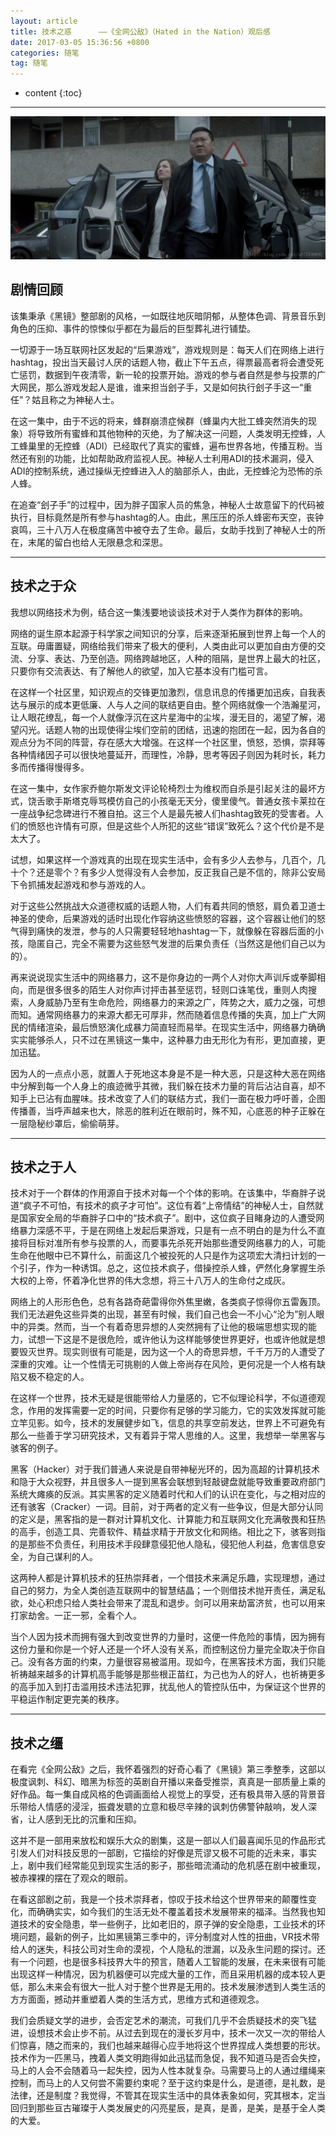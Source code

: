 ```yaml
---
layout: article
title: 技术之惑      ——《全网公敌》（Hated in the Nation）观后感
date: 2017-03-05 15:36:56 +0800
categories: 随笔
tag: 随笔
---
```


* content
{:toc}

* * *

<!-- more -->

![这里写图片描述](/images/Technology,%20creating%20a%20public%20enemy%20of%20the%20entire%20network%20(Hated%20in%20the%20Nation)%20about%20it_1.png)
## **剧情回顾**

该集秉承《黑镜》整部剧的风格，一如既往地灰暗阴郁，从整体色调、背景音乐到角色的压抑、事件的惊悚似乎都在为最后的巨型葬礼进行铺垫。

一切源于一场互联网社区发起的“后果游戏”，游戏规则是：每天人们在网络上进行hashtag，投出当天最讨人厌的话题人物，截止下午五点，得票最高者将会遭受死亡惩罚，数据到午夜清零，新一轮的投票开始。游戏的参与者自然是参与投票的广大网民，那么游戏发起人是谁，谁来担当刽子手，又是如何执行刽子手这一“重任”？姑且称之为神秘人士。

在这一集中，由于不远的将来，蜂群崩溃症候群（蜂巢内大批工蜂突然消失的现象）将导致所有蜜蜂和其他物种的灭绝，为了解决这一问题，人类发明无控蜂，人工蜂巢里的无控蜂（ADI）已经取代了真实的蜜蜂，遍布世界各地，传播互粉。当然还有别的功能，比如帮助政府监视人民。神秘人士利用ADI的技术漏洞，侵入ADI的控制系统，通过操纵无控蜂进入人的脑部杀人，由此，无控蜂沦为恐怖的杀人蜂。

在追查“刽子手”的过程中，因为胖子国家人员的焦急，神秘人士故意留下的代码被执行，目标竟然是所有参与hashtag的人。由此，黑压压的杀人蜂密布天空，丧钟哀鸣，三十八万人在极度痛苦中被夺去了生命。最后，女助手找到了神秘人士的所在，末尾的留白也给人无限悬念和深思。

* * *

## **技术之于众**

我想以网络技术为例，结合这一集浅要地谈谈技术对于人类作为群体的影响。

网络的诞生原本起源于科学家之间知识的分享，后来逐渐拓展到世界上每一个人的互联。毋庸置疑，网络给我们带来了极大的便利，人类由此可以更加自由方便的交流、分享、表达、乃至创造。网络跨越地区，人种的阻隔，是世界上最大的社区，只要你有交流表达、有了解他人的欲望，加入它基本没有门槛可言。

在这样一个社区里，知识观点的交锋更加激烈，信息讯息的传播更加迅疾，自我表达与展示的成本更低廉、人与人之间的联结更自由。整个网络就像一个浩瀚星河，让人眼花缭乱，每一个人就像浮沉在这片星海中的尘埃，漫无目的，渴望了解，渴望闪光。话题人物的出现使得尘埃们空前的团结，迅速的抱团在一起，因为各自的观点分为不同的阵营，存在感大大增强。在这样一个社区里，愤怒，恐惧，崇拜等各种情绪因子可以很快地蔓延开，而理性，冷静，思考等因子则因为耗时长，耗力多而传播得慢得多。

在这一集中，女作家乔鲍尔斯发文评论轮椅烈士为维权而自杀是引起关注的最坏方式，饶舌歌手斯塔克辱骂模仿自己的小孩毫无天分，傻里傻气。普通女孩卡莱拉在一座战争纪念碑进行不雅自拍。这三个人是最先被人们hashtag致死的受害者。人们的愤怒也许情有可原，但是这些个人所犯的这些“错误”致死么？这个代价是不是太大了。

试想，如果这样一个游戏真的出现在现实生活中，会有多少人去参与，几百个，几十个？还是零个？有多少人觉得没有人会参加，反正我自己是不信的，除非公安局下令抓捕发起游戏和参与游戏的人。

对于这些公然挑战大众道德权威的话题人物，人们有着共同的愤怒，肩负着卫道士神圣的使命，后果游戏的适时出现化作容纳这些愤怒的容器，这个容器让他们的怒气得到痛快的发泄，参与的人只需要轻轻地hashtag一下，就像躲在容器后面的小孩，隐匿自己，完全不需要为这些怒气发泄的后果负责任（当然这是他们自己以为的）。

再来说说现实生活中的网络暴力，这不是你身边的一两个人对你大声训斥或拳脚相向，而是很多很多的陌生人对你声讨抨击甚至惩罚，轻则口诛笔伐，重则人肉搜索，人身威胁乃至有生命危险，网络暴力的来源之广，阵势之大，威力之强，可想而知。通常网络暴力的来源大都无可厚非，然而随着信息传播的失真，加上广大网民的情绪渲染，最后愤怒演化成暴力简直轻而易举。在现实生活中，网络暴力确确实实能够杀人，只不过在黑镜这一集中，这种暴力由无形化为有形，更加直接，更加迅猛。

因为人的一点点小恶，就置人于死地这本身是不是一种大恶，只是这种大恶在网络中分解到每一个人身上的痕迹微乎其微，我们躲在技术力量的背后沾沾自喜，却不知手上已沾有血腥味。技术改变了人们的联结方式，我们一面在极力呼吁善，企图传播善，当呼声越来也大，除恶的胜利近在眼前时，殊不知，心底恶的种子正躲在一层隐秘纱罩后，偷偷萌芽。

* * *

## **技术之于人**

技术对于一个群体的作用源自于技术对每一个个体的影响。在该集中，华裔胖子说道“疯子不可怕，有技术的疯子才可怕”。这位有着“上帝情结”的神秘人士，自然就是国家安全局的华裔胖子口中的“技术疯子”。剧中，这位疯子目睹身边的人遭受网络暴力深感不平，于是在网络上发起后果游戏，只是有一点不明白的是为什么不直接将目标对准所有参与投票的人，而要事先杀死开始那些遭受网络暴力的人，可能生命在他眼中已不算什么，前面这几个被投死的人只是作为这项宏大清扫计划的一个引子，作为一种诱饵。总之，这位技术疯子，借操控杀人蜂，俨然化身掌握生杀大权的上帝，怀着净化世界的伟大念想，将三十八万人的生命付之成灰。

网络上的人形形色色，总有各路奇葩雷得你外焦里嫩，各类疯子惊得你五雷轰顶。我们无法避免这些异类的出现，甚至有时候，我们自己也会一不小心“沦为”别人眼中的异类。然而，当一个有着奇思异想的人突然拥有了让他的极端思想实现的能力，试想一下这是不是很危险，或许他认为这样能够使世界更好，也或许他就是想要毁灭世界。现实则很有可能是，因为这一个人的奇思异想，千千万万的人遭受了深重的灾难。让一个性情无可挑剔的人做上帝尚存在风险，更何况是一个人格有缺陷又极不稳定的人。

在这样一个世界，技术无疑是很能带给人力量感的，它不似理论科学，不似道德观念，作用的发挥需要一定的时间，只要你有足够的学习能力，它的实效发挥就可能立竿见影。如今，技术的发展健步如飞，信息的共享空前发达，世界上不可避免有那么一些善于学习研究技术，又有着异于常人思维的人。这里，我想举一举黑客与骇客的例子。

黑客（Hacker）对于我们普通人来说是自带神秘光环的，因为高超的计算机技术和隐于大众视野，并且很多人一提到黑客会联想到轻敲键盘就能导致重要政府部门系统大瘫痪的反派。其实黑客的定义随着时代和人们的认识在变化，与之相对应的还有骇客（Cracker）一词。目前，对于两者的定义有一些争议，但是大部分认同的定义是，黑客指的是一群对计算机文化、计算能力和互联网文化充满敬畏和狂热的高手，创造工具、完善软件、精益求精于开放文化和网络。相比之下，骇客则指的是那些不负责任，利用技术手段肆意侵犯他人隐私，侵犯他人利益，危害信息安全，为自己谋利的人。

这两种人都是计算机技术的狂热崇拜者，一个借技术来满足乐趣，实现理想，通过自己的努力，为全人类创造互联网中的智慧结晶；一个则借技术抛开责任，满足私欲，处心积虑只给人类社会带来了混乱和退步。剑可以用来劫富济贫，也可以用来打家劫舍。一正一邪，全看个人。

当个人因为技术而拥有强大到改变世界的力量时，这便一件危险的事情，因为拥有这份力量和你是一个好人还是一个坏人没有关系，而控制这份力量完全取决于你自己。没有各方面的约束，力量很容易被滥用。现如今，在黑客技术方面，我们只能祈祷越来越多的计算机高手能够是那些根正苗红，为己也为人的好人，也祈祷更多的高手加入到打击滥用技术违法犯罪，扰乱他人的管控队伍中，为保证这个世界的平稳运作制定更完美的秩序。

* * *

## **技术之缰**

在看完《全网公敌》之后，我怀着强烈的好奇心看了《黑镜》第三季整季，这部以极度讽刺、科幻、暗黑为标签的英剧自开播以来备受推崇，真真是一部质量上乘的好作品。每一集自成风格的色调画面给人视觉上的享受，还有极具带入感的背景音乐带给人情感的浸淫，振聋发聩的立意和极尽辛辣的讽刺仿佛警钟敲响，发人深省，让人感到无比的沉重和压抑。

这并不是一部用来放松和娱乐大众的剧集，这是一部以人们最喜闻乐见的作品形式引发人们对科技反思的一部剧，它描绘的好像是荒谬又极不可能的近未来，事实上，剧中我们经常能见到现实生活的影子，那些暗流涌动的危机感在剧中被重现，被赤裸裸的摆在了观众的眼前。

在看这部剧之前，我是一个技术崇拜者，惊叹于技术给这个世界带来的颠覆性变化，而确确实实，如今我们的生活无处不覆盖着技术发展带来的福泽。当然我也知道技术的安全隐患，举一些例子，比如老旧的，原子弹的安全隐患，工业技术的环境问题，最新的例子，比如黑镜第三季中的，评分制度对人性的扭曲，VR技术带给人的迷失，科技公司对生命的漠视，个人隐私的泄漏，以及永生问题的探讨。还有一个问题，也是很多科技界大牛的预言，随着人工智能的发展，在未来很有可能出现这样一种情况，因为机器便可以完成大量的工作，而且采用机器的成本较人更低，那么未来会有很大一批人对于整个世界是无用的。技术发展渗透到人类生活的方方面面，撼动并重塑着人类的生活方式，思维方式和道德观念。

我们会质疑文学的进步，会否定艺术的潮流，可我们几乎不会质疑技术的突飞猛进，设想技术会止步不前。从过去到现在的漫长岁月中，技术一次又一次的带给人们惊喜，随之而来的，我们也越来越得心应手地将这个世界捏成人类想要的形状。技术作为一匹黑马，拽着人类文明跑得如此迅猛而急促，我不知道马是否会失控，马上的人会不会随着马一起失控，因为人性本就复杂。马需要马上的人通过缰绳来控制，而马上的人又何尝不需要约束呢？至于这约束是什么，是道德，是礼数，是法律，还是制度？我觉得，不管其在现实生活中的具体表象如何，究其根本，定当回归到那些亘古璀璨于人类发展史的闪亮星辰，是真，是善，是美，是基于全人类的大爱。

